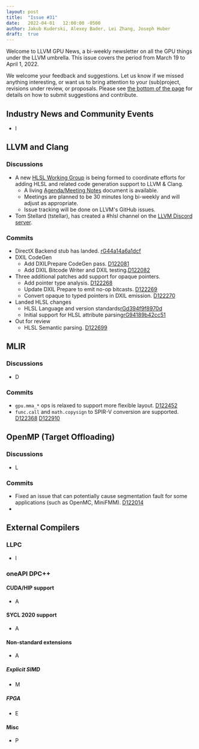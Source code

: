 ```yaml
---
layout: post
title:  "Issue #31"
date:   2022-04-01   12:00:00 -0500
author: Jakub Kuderski, Alexey Bader, Lei Zhang, Joseph Huber
draft:  true
---
```


Welcome to LLVM GPU News, a bi-weekly newsletter on all the GPU things under the LLVM umbrella.
This issue covers the period from March 19 to April 1, 2022.

We welcome your feedback and suggestions. Let us know if we missed anything interesting, or want us to bring attention to your (sub)project, revisions under review, or proposals. Please see [the bottom of the page](https://llvm-gpu-news.github.io/about/) for details on how to submit suggestions and contribute.


## Industry News and Community Events

*  I


##  LLVM and Clang

### Discussions

* A new [HLSL Working Group](https://discourse.llvm.org/t/hlsl-working-group/61279/) is being formed to coordinate efforts for adding HLSL and related code generation support to LLVM & Clang.
  * A living [Agenda/Meeting Notes](https://docs.google.com/document/d/1RvDN615hd9dJEBg4QqTG3emgB-1UWXQG2q2bZbdUTTo/edit?usp=sharing) document is available.
  * Meetings are planned to be 30 minutes long bi-weekly and will adjust as appropriate.
  * Issue tracking will be done on LLVM's GitHub issues.
* Tom Stellard (tstellar), has created a #hlsl channel on the [LLVM Discord server](https://discord.gg/xS7Z362).

### Commits

* DirectX Backend stub has landed. [rG44a14a6a1dcf](https://reviews.llvm.org/rG44a14a6a1dcf21fc2e46f1e01cf013d2cc7fa3d8)
* DXIL CodeGen
  * Add DXILPrepare CodeGen pass. [D122081](https://reviews.llvm.org/D122081)
  * Add DXIL Bitcode Writer and DXIL testing.[D122082](https://reviews.llvm.org/D122082)
* Three additional patches add support for opaque pointers.
  * Add pointer type analysis. [D122268](https://reviews.llvm.org/D122268)
  * Update DXIL Prepare to emit no-op bitcasts. [D122269](https://reviews.llvm.org/D122269)
  * Convert opaque to typed pointers in DXIL emission. [D122270](https://reviews.llvm.org/D122270)
* Landed HLSL changes
  * HLSL Language and version standards[rGd394f9f8970d](https://reviews.llvm.org/rGd394f9f8970d758cb39151328dd3040ba7f414ae)
  * Initial support for HLSL attribute parsing[rG94189b42cc51](https://reviews.llvm.org/rG94189b42cc51b5fa8355957a976f0d8b4f8c312b)
* Out for review
  * HLSL Semantic parsing. [D122699](https://reviews.llvm.org/D122699)


## MLIR

### Discussions

* D

### Commits

* `gpu.mma_*` ops is relaxed to support more flexible layout. [D122452](https://reviews.llvm.org/D122452)
* `func.call` and `math.copysign` to SPIR-V conversion are supported. [D122368](https://reviews.llvm.org/D122368) [D122910](https://reviews.llvm.org/D122910)


## OpenMP (Target Offloading)

### Discussions

*  L

### Commits

*  Fixed an issue that can potentially cause segmentation fault for some applications (such as OpenMC, MiniFMM). [D122014](https://reviews.llvm.org/D122014)
*  


## External Compilers

### LLPC

*  I


### oneAPI DPC++

#### CUDA/HIP support

*  A

#### SYCL 2020 support

*  A

#### Non-standard extensions

*  A

##### Explicit SIMD

*  M

##### FPGA

*  E

#### Misc

*  P
